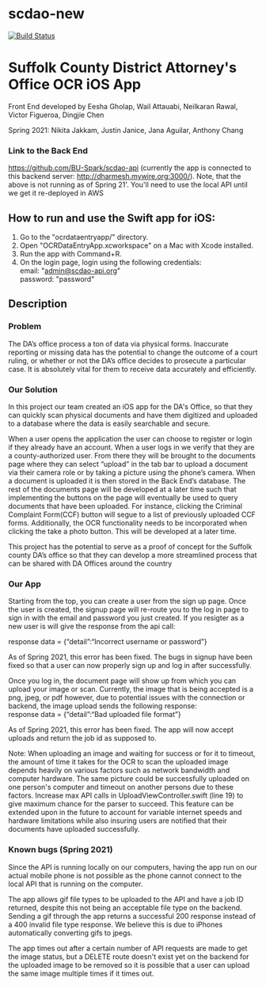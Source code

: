 # scdao-new
[![Build Status](https://travis-ci.com/eeshagholap/scdao-new.svg?token=uYKifbxq8pLi7ixxvyaZ&branch=master)](https://travis-ci.com/eeshagholap/scdao-new)

# Suffolk County District Attorney's Office OCR iOS App
Front End developed by Eesha Gholap, Wail Attauabi, Neilkaran Rawal, Victor Figueroa, Dingjie Chen 

Spring 2021: Nikita Jakkam, Justin Janice, Jana Aguilar, Anthony Chang 
### Link to the Back End
https://github.com/BU-Spark/scdao-api
(currently the app is connected to this backend server: http://dharmesh.mywire.org:3000/).
Note, that the above is not running as of Spring 21'. You'll need to use the local API until we get it re-deployed in AWS

## How to run and use the Swift app for iOS:
1. Go to the "ocrdataentryapp/" directory.
2. Open "OCRDataEntryApp.xcworkspace" on a Mac with Xcode installed.
3. Run the app with Command+R.
4. On the login page, login using the following credentials:  
    email: "admin@scdao-api.org"  
    password: "password"

## Description
### Problem
The DA’s office process a ton of data via physical forms. Inaccurate reporting or missing data has the potential to change the outcome of a court ruling, or whether or not the DA’s office decides to prosecute a particular case. It is absolutely vital for them to receive data accurately and efficiently.

### Our Solution
In this project our team created an iOS app for the DA's Office, so that they can quickly scan physical documents and have them digitized and uploaded to a database where the data is easily searchable and secure.

When a user opens the application the user can choose to register or login if they already have an account. When a user logs in we verify that they are a county-authorized user. From there they will be brought to the documents page where they can select “upload” in the tab bar to upload a document via their camera role or by taking a picture using the phone’s camera. When a document is uploaded it is then stored in the Back End’s database. The rest of the documents page will be developed at a later time such that implementing the buttons on the page will eventually be used to query documents that have been uploaded. For instance, clicking the Criminal Complaint Form(CCF) button will segue to a list of previously uploaded CCF forms. Additionally, the OCR functionality needs to be incorporated when clicking the take a photo button. This will be developed at a later time.

This project has the potential to serve as a proof of concept for the Suffolk county DA’s office so that they can develop a more streamlined process that can be shared with DA Offices around the country 

### Our App
Starting from the top, you can create a user from the sign up page. Once the user is created, the signup page will re-route you to the log in page to sign in with the email and password you just created. If you resigter as a new user is will give the response from the api call:

response data = {“detail”:“Incorrect username or password”}

As of Spring 2021, this error has been fixed. The bugs in signup have been fixed so that a user can now properly sign up and log in after successfully. 

Once you log in, the document page will show up from which you can upload your image or scan. Currently, the image that is being accepted is a png, jpeg, or pdf however, due to potential issues with the connection or backend, the image upload sends the following response:  
response data = {“detail”:“Bad uploaded file format”}

As of Spring 2021, this error has been fixed. The app will now accept uploads and return the job id as supposed to.

Note: When uploading an image and waiting for success or for it to timeout, the amount of time it takes for the OCR to scan the uploaded image depends heavily on various factors such as network bandwidth and computer hardware. The same picture could be successfully uploaded on one person's computer and timeout on another persons due to these factors. Increase max API calls in UploadViewController.swift (line 19) to give maximum chance for the parser to succeed. This feature can be extended upon in the future to account for variable internet speeds and hardware limitations while also insuring users are notified that their documents have uploaded successfully. 

### Known bugs (Spring 2021)
Since the API is running locally on our computers, having the app run on our actual mobile phone is not possible as the phone cannot connect to the local API that is running on the computer. 

The app allows gif file types to be uploaded to the API and have a job ID returned, despite this not being an acceptable file type on the backend. Sending a gif through the app returns a successful 200 response instead of a 400 invalid file type response. We believe this is due to iPhones automatically converting gifs to jpegs.

The app times out after a certain number of API requests are made to get the image status, but a DELETE route doesn't exist yet on the backend for the uploaded image to be removed so it is possible that a user can upload the same image multiple times if it times out.
